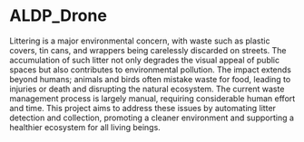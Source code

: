 # ALDP_Drone
Littering is a major environmental concern, with waste such as plastic covers, tin cans, and wrappers being carelessly discarded on streets.
The accumulation of such litter not only degrades the visual appeal of public spaces but also contributes to environmental pollution.
The impact extends beyond humans; animals and birds often mistake waste for food, leading to injuries or death and disrupting the natural ecosystem. 
The current waste management process is largely manual, requiring considerable human effort and time.
This project aims to address these issues by automating litter detection and collection, promoting a cleaner environment and supporting a healthier ecosystem for all living beings.
